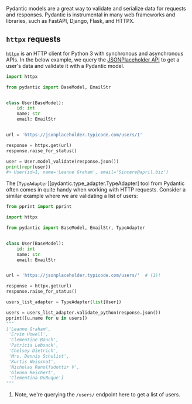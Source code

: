 Pydantic models are a great way to validate and serialize data for requests and responses.
Pydantic is instrumental in many web frameworks and libraries, such as FastAPI, Django, Flask, and HTTPX.

## `httpx` requests

[`httpx`](https://www.python-httpx.org/) is an HTTP client for Python 3 with synchronous and asynchronous APIs.
In the below example, we query the [JSONPlaceholder API](https://jsonplaceholder.typicode.com/) to get a user's data and validate it with a Pydantic model.

```python {test="skip"}
import httpx

from pydantic import BaseModel, EmailStr


class User(BaseModel):
    id: int
    name: str
    email: EmailStr


url = 'https://jsonplaceholder.typicode.com/users/1'

response = httpx.get(url)
response.raise_for_status()

user = User.model_validate(response.json())
print(repr(user))
#> User(id=1, name='Leanne Graham', email='Sincere@april.biz')
```

The [`TypeAdapter`][pydantic.type_adapter.TypeAdapter] tool from Pydantic often comes in quite
handy when working with HTTP requests. Consider a similar example where we are validating a list of users:

```python {test="skip"}
from pprint import pprint

import httpx

from pydantic import BaseModel, EmailStr, TypeAdapter


class User(BaseModel):
    id: int
    name: str
    email: EmailStr


url = 'https://jsonplaceholder.typicode.com/users/'  # (1)!

response = httpx.get(url)
response.raise_for_status()

users_list_adapter = TypeAdapter(list[User])

users = users_list_adapter.validate_python(response.json())
pprint([u.name for u in users])
"""
['Leanne Graham',
 'Ervin Howell',
 'Clementine Bauch',
 'Patricia Lebsack',
 'Chelsey Dietrich',
 'Mrs. Dennis Schulist',
 'Kurtis Weissnat',
 'Nicholas Runolfsdottir V',
 'Glenna Reichert',
 'Clementina DuBuque']
"""
```

1. Note, we're querying the `/users/` endpoint here to get a list of users.

<!-- TODO: httpx, flask, Django rest framework, FastAPI -->
